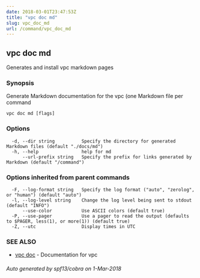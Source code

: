 ```yaml
---
date: 2018-03-01T23:47:53Z
title: "vpc doc md"
slug: vpc_doc_md
url: /command/vpc_doc_md
---
```

## vpc doc md

Generates and install vpc markdown pages

### Synopsis


Generate Markdown documentation for the vpc (one
Markdown file per command

```
vpc doc md [flags]
```

### Options

```
  -d, --dir string          Specify the directory for generated Markdown files (default "./docs/md")
  -h, --help                help for md
      --url-prefix string   Specify the prefix for links generated by Markdown (default "/command")
```

### Options inherited from parent commands

```
  -F, --log-format string   Specify the log format ("auto", "zerolog", or "human") (default "auto")
  -l, --log-level string    Change the log level being sent to stdout (default "INFO")
      --use-color           Use ASCII colors (default true)
  -P, --use-pager           Use a pager to read the output (defaults to $PAGER, less(1), or more(1)) (default true)
  -Z, --utc                 Display times in UTC
```

### SEE ALSO
* [vpc doc](/command/vpc_doc)	 - Documentation for vpc

###### Auto generated by spf13/cobra on 1-Mar-2018

